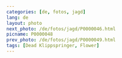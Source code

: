 ```yaml
---
categories: [de, fotos, jagd]
lang: de
layout: photo
next_photo: /de/fotos/jagd/P0000046.html
picname: P0000048
prev_photo: /de/fotos/jagd/P0000049.html
tags: [Dead Klippspringer, Flower]
---
```

